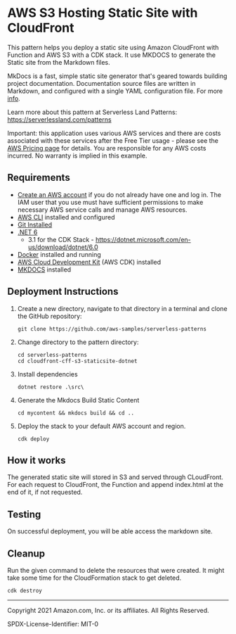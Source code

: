 # AWS S3 Hosting Static Site with CloudFront

This pattern helps you deploy a static site using Amazon CloudFront with Function and AWS S3 with a CDK stack. It use MKDOCS to generate the Static site from the Markdown files.

MkDocs is a fast, simple static site generator that's geared towards building project documentation. Documentation source files are written in Markdown, and configured with a single YAML configuration file. For more [info](https://www.mkdocs.org/).

Learn more about this pattern at Serverless Land Patterns: https://serverlessland.com/patterns

Important: this application uses various AWS services and there are costs associated with these services after the Free Tier usage - please see the [AWS Pricing page](https://aws.amazon.com/pricing/) for details. You are responsible for any AWS costs incurred. No warranty is implied in this example.

## Requirements

* [Create an AWS account](https://portal.aws.amazon.com/gp/aws/developer/registration/index.html) if you do not already have one and log in. The IAM user that you use must have sufficient permissions to make necessary AWS service calls and manage AWS resources.
* [AWS CLI](https://docs.aws.amazon.com/cli/latest/userguide/install-cliv2.html) installed and configured
* [Git Installed](https://git-scm.com/book/en/v2/Getting-Started-Installing-Git)
* [.NET 6](https://dotnet.microsoft.com/en-us/download/dotnet)
    - 3.1 for the CDK Stack - https://dotnet.microsoft.com/en-us/download/dotnet/6.0
* [Docker](https://docs.docker.com/get-docker/) installed and running
* [AWS Cloud Development Kit](https://docs.aws.amazon.com/cdk/latest/guide/cli.html) (AWS CDK) installed
* [MKDOCS](https://www.mkdocs.org/user-guide/installation/) installed

## Deployment Instructions

1. Create a new directory, navigate to that directory in a terminal and clone the GitHub repository:
    ``` 
    git clone https://github.com/aws-samples/serverless-patterns
    ```
2. Change directory to the pattern directory:
    ```
    cd serverless-patterns
    cd cloudfront-cff-s3-staticsite-dotnet
    ```
3. Install dependencies
    ```
    dotnet restore .\src\
    ```
4. Generate the Mkdocs Build Static Content
    ```
    cd mycontent && mkdocs build && cd ..
    ```
5. Deploy the stack to your default AWS account and region.
    ```
    cdk deploy
    ```

## How it works

The generated static site will stored in S3 and served through CLoudFront. For each request to CloudFront, the Function and append index.html at the end of it, if not requested.

## Testing

On successful deployment, you will be able access the markdown site.

## Cleanup
 
Run the given command to delete the resources that were created. It might take some time for the CloudFormation stack to get deleted.
```
cdk destroy
```

----
Copyright 2021 Amazon.com, Inc. or its affiliates. All Rights Reserved.

SPDX-License-Identifier: MIT-0
